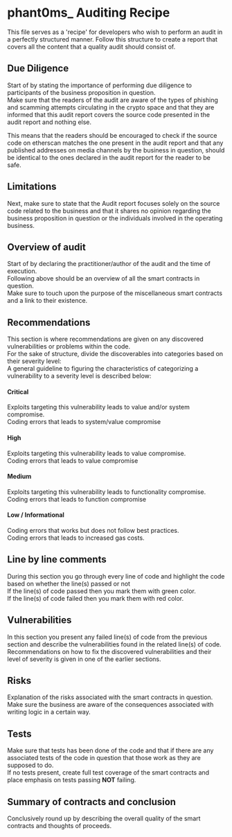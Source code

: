 # phant0ms_ Auditing Recipe

This file serves as a 'recipe' for developers who wish to perform an audit in a perfectly structured manner.
Follow this structure to create a report that covers all the content that a quality audit should consist of.

## Due Diligence

Start of by stating the importance of performing due diligence to participants of the business proposition in question.<br>
Make sure that the readers of the audit are aware of the types of phishing and scamming attempts circulating in the crypto space and that they are informed that this audit report covers the source code presented in the audit report and nothing else. <br>

This means that the readers should be encouraged to check if the source code on etherscan matches the one present in the audit report and that any published addresses on media channels by the business in question, should be identical to the ones declared in the audit report for the reader to be safe.


## Limitations
Next, make sure to state that the Audit report focuses solely on the source code related to the business and that it shares no opinion regarding the business proposition in question or the individuals involved in the operating business. 


## Overview of audit
Start of by declaring the practitioner/author of the audit and the time of execution. <br>
Following above should be an overview of all the smart contracts in question. <br>
Make sure to touch upon the purpose of the miscellaneous smart contracts and a link to their existence. 


## Recommendations
This section is where recommendations are given on any discovered vulnerabilities or problems within the code. <br>
For the sake of structure, divide the discoverables into categories based on their severity level: <br>
A general guideline to figuring the characteristics of categorizing a vulnerability to a severity level is described below: <br>

#### Critical 
Exploits targeting this vulnerability leads to value and/or system compromise. <br>
Coding errors that leads to system/value compromise

#### High
Exploits targeting this vulnerability leads to value compromise. <br>
Coding errors that leads to value compromise

#### Medium
Exploits targeting this vulnerability leads to functionality compromise. <br>
Coding errors that leads to function compromise

#### Low / Informational
Coding errors that works but does not follow best practices. <br>
Coding errors that leads to increased gas costs.


## Line by line comments
During this section you go through every line of code and highlight the code based on whether the line(s) passed or not <br>
If the line(s) of code passed then you mark them with green color. <br>
If the line(s) of code failed then you mark them with red color. 


## Vulnerabilities
In this section you present any failed line(s) of code from the previous section and describe the vulnerabilities found in the related line(s) of code. Recommendations on how to fix the discovered vulnerabilities and their level of severity is given in one of the earlier sections.


## Risks
Explanation of the risks associated with the smart contracts in question. <br>
Make sure the business are aware of the consequences associated with writing logic in a certain way.

## Tests
Make sure that tests has been done of the code and that if there are any associated tests of the code in question that those work as they are supposed to do. <br> If no tests present, create full test coverage of the smart contracts and place emphasis on tests passing <b>NOT</b> failing.


## Summary of contracts and conclusion
Conclusively round up by describing the overall quality of the smart contracts and thoughts of proceeds. 
